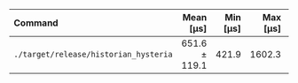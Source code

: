 | Command | Mean [µs] | Min [µs] | Max [µs] | Relative |
|:---|---:|---:|---:|---:|
| `./target/release/historian_hysteria` | 651.6 ± 119.1 | 421.9 | 1602.3 | 1.00 |
